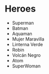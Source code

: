 # Heroes

* Superman
* Batman
* Aquaman
* Mujer Maravilla
* Linterna Verde
* Robin
* Volcán Negro
* Atom
* SuperWoman